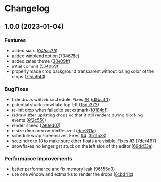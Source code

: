 # Changelog

## 1.0.0 (2023-01-04)


### Features

* added stars ([049ac75](https://github.com/folke/drop.nvim/commit/049ac75cfdea62b8984a98a4788f7ef55ba04515))
* added winblend option ([734678c](https://github.com/folke/drop.nvim/commit/734678c5e4f3c1e5499d82be5cce56f5bc417fd0))
* added xmas theme ([30e09ff](https://github.com/folke/drop.nvim/commit/30e09ff92ea284e0ab17dbec38ff16dbf5d9122a))
* initial commit ([5349b9f](https://github.com/folke/drop.nvim/commit/5349b9f5e9e3b753300845679637ed847f439263))
* properly made drop background transparent without losing color of the drops ([79da940](https://github.com/folke/drop.nvim/commit/79da94038b56a7b0232b387067d1fba2c30f9ff7))


### Bug Fixes

* hide drops with vim.schedule. Fixes [#6](https://github.com/folke/drop.nvim/issues/6) ([d9bd4ff](https://github.com/folke/drop.nvim/commit/d9bd4ff8c9eaca89334fe9011ea736f35603b892))
* potential stuck snowflake top left ([15db372](https://github.com/folke/drop.nvim/commit/15db372711c5ba936556959d924d95c2efd0da20))
* re-init drop when failed to set extmark ([f0184df](https://github.com/folke/drop.nvim/commit/f0184df8ef6bea132140512a31cfdbce74d78d42))
* redraw after updating drops so that it still renders during blocking events ([6f2c550](https://github.com/folke/drop.nvim/commit/6f2c550cb6c564a5012c185400f9c4d4bd64b783))
* render speed ([290ed07](https://github.com/folke/drop.nvim/commit/290ed07cfb497ae47315168725192f5623ce4f98))
* resize drop area on VimResized ([dce331a](https://github.com/folke/drop.nvim/commit/dce331ab6b6755c1278c605004481b16d580a4a5))
* schedule wrap screensaver. Fixes [#4](https://github.com/folke/drop.nvim/issues/4) ([3511533](https://github.com/folke/drop.nvim/commit/3511533fcef37e2ef1b49538157c517133d24de3))
* set zindex to 10 to make sure other floats are visible. Fixes [#3](https://github.com/folke/drop.nvim/issues/3) ([7dec467](https://github.com/folke/drop.nvim/commit/7dec4677a404e0383341a7efcf41d8e58d64d250))
* snowflakes no longer get stuck on the left side of the editor ([69dd33a](https://github.com/folke/drop.nvim/commit/69dd33a8e0de17d92bb400a6264f7883833cbca8))


### Performance Improvements

* better performance and fix memory leak ([96555d3](https://github.com/folke/drop.nvim/commit/96555d32bf812d0f57627b8d9f511c03f2a39594))
* use one window and extmarks to render the drops ([8cbd41c](https://github.com/folke/drop.nvim/commit/8cbd41c6ed3163aca6dd90cd2ee8720202c51412))
